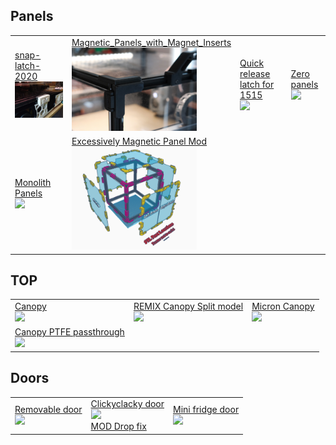 ## Panels
<table>
  <tr>
    <td><a href="https://github.com/VoronDesign/VoronUsers/tree/master/printer_mods/richardjm/snap-latch-2020">snap-latch-2020</br>
      <img src="https://github.com/VoronDesign/VoronUsers/raw/main/printer_mods/richardjm/snap-latch-2020/Images/Latch-v68-3mm.jpg" style="width:200px;"/></a></br></td>
      <td><a href="https://github.com/VoronDesign/VoronUsers/tree/master/printer_mods/Le0n/Magnetic_Panels_with_Magnet_Inserts">Magnetic_Panels_with_Magnet_Inserts</br>
      <img src="https://github.com/VoronDesign/VoronUsers/raw/main/printer_mods/Le0n/Magnetic_Panels_with_Magnet_Inserts/Images/magnetic-panel-and-inserts-0-installed-2.jpg" style="width:200px;"/></a></br></td>
  <td><a href="https://github.com/richardjm/voron-parts/tree/main/voron-0.1/FilamentLatch">Quick release latch for 1515</br>
      <img src="https://github.com/richardjm/voron-parts/raw/main/voron-0.1/FilamentLatch/Images/Latch-v63.jpg" style="width:200px;"/></a></br></td>
      <td><a href="https://github.com/zruncho3d/ZeroPanels">Zero panels</br>
      <img src="https://github.com/zruncho3d/ZeroPanels/raw/main/Images/v3/front_corner_iso.jpg" style="width:200px;"/></a></br></td>
  </tr>
  <tr>
    <td><a href="https://github.com/CloakedWayne/Monolith_Panels">Monolith Panels</br>
      <img src="https://github.com/CloakedWayne/Monolith_Panels/raw/main/Images/distant_view.png" style="width:200px;"/></a></br></td>
   <td><a href="https://github.com/RaymondDoerr/emp">Excessively Magnetic Panel Mod</br>
      <img src="https://github.com/RaymondDoerr/emp/raw/main/Images/frameSTLPlacementReference.png" style="width:200px;"/></a></br></td>
  </tr>
</table>

## TOP
<table>
  <tr>
    <td><a href="https://www.printables.com/fr/model/568090-voron-24-canopy">Canopy</br>
      <img src="https://media.printables.com/media/prints/568090/images/4604519_01c438c9-02f4-4510-aaa0-ffc84f3f0801/thumbs/inside/1280x960/jpg/20230904_213103.webp" style="width:200px;"/></a></br></td>
      <td><a href="https://www.printables.com/fr/model/594894-voron-24-trident-canopy-top-hat-remix-split-model-/files">REMIX Canopy Split model</br>
      <img src="https://media.printables.com/media/prints/594894/images/4738693_7a2be3ed-882b-4974-8f13-ca10b336f254_1b66a85d-6b84-4663-b6c5-1bfefe6fa518/thumbs/inside/1280x960/jpeg/img_2003.webp" style="width:200px;"/></a></br></td>
  <td><a href="https://www.printables.com/fr/model/761305-micron-top-canopy">Micron Canopy</br>
      <img src="https://media.printables.com/media/prints/761305/images/5937433_2fc9cd81-c854-4a1c-884e-4872ebb74c5f_fcfa4224-0b90-4cd4-95f1-162291817342/thumbs/inside/1280x960/jpg/20240211_203631.webp" style="width:200px;"/></a></br></td>
  </tr>
  <tr>
     <td><a href="https://www.printables.com/fr/model/824359-voron-24-trident-canopy-ptfe-passthrough">Canopy PTFE passthrough</br>
      <img src="https://media.printables.com/media/prints/824359/rich_content/566af6fd-93b9-45d9-8429-39387b4439b2/thumbs/cover/800x546/png/1.webp" style="width:200px;"/></a></br></td>
  </tr>
</table>

## Doors

<table>
  <tr>
    <td><a href="https://github.com/elpopo-eng/VoronFrenchUsers/tree/main/Mod/RemovableDoor">Removable door</br>
      <img src="https://github.com/elpopo-eng/VoronFrenchUsers/raw/main/Mod/RemovableDoor/Images/Charniere_Av.jpg" style="width:200px;"/></a></br></td>
  <td><a href="https://github.com/tanaes/whopping_Voron_mods/tree/main/clickyclacky_door">Clickyclacky door</br>
      <img src="https://github.com/tanaes/whopping_Voron_mods/raw/main/clickyclacky_door/Images/render.png" style="width:200px;"/></a></br><a href="https://www.printables.com/fr/model/639355-clicky-clack-fridge-door-drop-fix-hinge">MOD Drop fix</td>
        <td><a href="https://github.com/TheVoronModder/MiniFridge">Mini fridge door</br>
      <img src="https://encrypted-tbn0.gstatic.com/images?q=tbn:ANd9GcQsU4xAP2dXZNZ6FHO6HLBBm5ZZcCNV6SYlnA&s" style="width:200px;"/></a></br></td>
  </tr>
</table>

